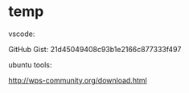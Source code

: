 # temp

vscode:

GitHub Gist: 21d45049408c93b1e2166c877333f497

ubuntu tools:

http://wps-community.org/download.html
